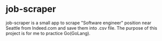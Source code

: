 # job-scraper

job-scraper is a small app to scrape "Software engineer" position near Seattle from Indeed.com and save them into .csv file. The purpose of this project is for me to practice Go(GoLang).
